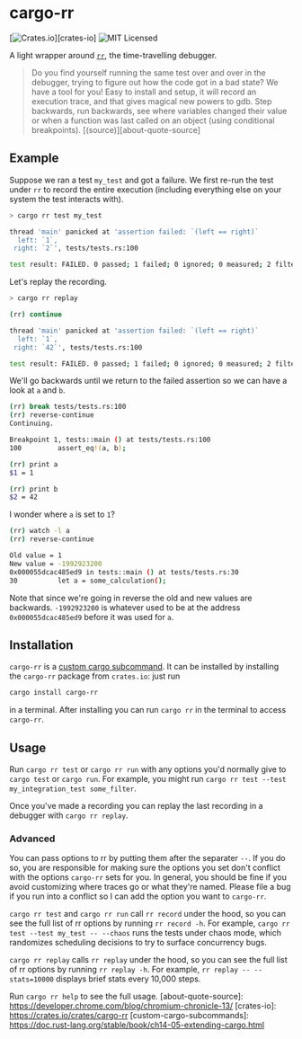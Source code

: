 # cargo-rr

[![Crates.io](https://img.shields.io/crates/v/cargo-rr)][crates-io]
![MIT Licensed](https://img.shields.io/crates/l/cargo-rr)

A light wrapper around [`rr`](https://rr-project.org/), the time-travelling debugger.

> Do you find yourself running the same test over and over in the debugger,
> trying to figure out how the code got in a bad state? We have a tool for you!
> Easy to install and setup, it will record an execution trace, and that gives
> magical new powers to gdb. Step backwards, run backwards, see where variables
> changed their value or when a function was last called on an object (using
> conditional breakpoints). [(source)][about-quote-source]


## Example
Suppose we ran a test `my_test` and got a failure. We first re-run the test under `rr`
to record the entire execution (including everything else on your system the test
interacts with).

```bash
> cargo rr test my_test

thread 'main' panicked at 'assertion failed: `(left == right)`
  left: `1`,
 right: `2`', tests/tests.rs:100

test result: FAILED. 0 passed; 1 failed; 0 ignored; 0 measured; 2 filtered out; finished in 0.06s
```

Let's replay the recording.

```bash
> cargo rr replay

(rr) continue

thread 'main' panicked at 'assertion failed: `(left == right)`
  left: `1`,
 right: `42`', tests/tests.rs:100

test result: FAILED. 0 passed; 1 failed; 0 ignored; 0 measured; 2 filtered out; finished in 0.06s
```

We'll go backwards until we return to the failed assertion so we can have a look at `a` and `b`.

```bash
(rr) break tests/tests.rs:100
(rr) reverse-continue
Continuing.

Breakpoint 1, tests::main () at tests/tests.rs:100
100         assert_eq!(a, b);

(rr) print a
$1 = 1

(rr) print b
$2 = 42
```

I wonder where `a` is set to `1`?

```bash
(rr) watch -l a
(rr) reverse-continue

Old value = 1
New value = -1992923200
0x000055dcac485ed9 in tests::main () at tests/tests.rs:30
30          let a = some_calculation();

```

Note that since we're going in reverse the old and new values are backwards.
`-1992923200` is whatever used to be at the address `0x000055dcac485ed9`
before it was used for `a`.

## Installation

`cargo-rr` is a [custom cargo subcommand](custom-cargo-subcommands). It can be installed
by installing the `cargo-rr` package from `crates.io`: just run
```bash
cargo install cargo-rr
```
in a terminal. After installing you can run `cargo rr` in the terminal to access `cargo-rr`.
## Usage

Run `cargo rr test` or `cargo rr run` with any options you'd normally give to `cargo test` or `cargo run`. For example, you might run `cargo rr test --test my_integration_test some_filter`.

Once you've made a recording you can replay the last recording in a debugger with `cargo rr replay`.

### Advanced

You can pass options to rr by putting them after the separater `--`. If you do so, you are responsible for making sure the options you set don't conflict with the options `cargo-rr` sets for you. In general, you should be fine if you avoid customizing where traces go or what they're named. Please file a bug if you run into a conflict so I can add the option you want to `cargo-rr`.

`cargo rr test` and `cargo rr run` call `rr record` under the hood, so you can see the full list of rr options by running `rr record -h`. For example, `cargo rr test --test my_test -- --chaos` runs the tests under chaos mode, which randomizes scheduling decisions to try to surface concurrency bugs.

`cargo rr replay` calls `rr replay` under the hood, so you can see the full list of rr options by running `rr replay -h`. For example, `rr replay -- --stats=10000` displays brief stats every 10,000 steps.

Run `cargo rr help` to see the full usage.
[about-quote-source]: https://developer.chrome.com/blog/chromium-chronicle-13/
[crates-io]: https://crates.io/crates/cargo-rr
[custom-cargo-subcommands]: https://doc.rust-lang.org/stable/book/ch14-05-extending-cargo.html
